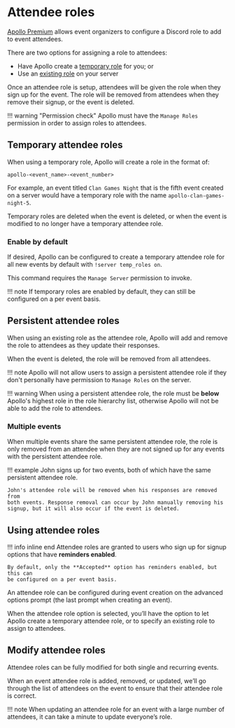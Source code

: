 # Attendee roles

[Apollo Premium](https://apollo.fyi/premium) allows event organizers to
configure a Discord role to add to event attendees.

There are two options for assigning a role to attendees:

- Have Apollo create a [temporary role](#temporary-attendee-roles) for you; or
- Use an [existing role](#persistent-attendee-roles) on your server

Once an attendee role is setup, attendees will be given the role when they sign
up for the event. The role will be removed from attendees when they remove their
signup, or the event is deleted.

!!! warning "Permission check"
    Apollo must have the `Manage Roles` permission in order to assign roles to
    attendees.

## Temporary attendee roles
When using a temporary role, Apollo will create a role in the format of:
```
apollo-<event_name>-<event_number>
```

For example, an event titled `Clan Games Night` that is the fifth event created
on a server would have a temporary role with the name
`apollo-clan-games-night-5`.

Temporary roles are deleted when the event is deleted, or when the event is
modified to no longer have a temporary attendee role.

### Enable by default

If desired, Apollo can be configured to create a temporary attendee role for all
new events by default with `!server temp_roles on`.

This command requires the `Manage Server` permission to invoke.

!!! note
    If temporary roles are enabled by default, they can still be configured on a
    per event basis.

## Persistent attendee roles

When using an existing role as the attendee role, Apollo will add and remove the
role to attendees as they update their responses.

When the event is deleted, the role will be removed from all attendees.

!!! note
    Apollo will not allow users to assign a persistent attendee role if they
    don't personally have permission to `Manage Roles` on the server.

!!! warning
    When using a persistent attendee role, the role must be **below**
    Apollo's highest role in the role hierarchy list, otherwise Apollo will not
    be able to add the role to attendees.

### Multiple events

When multiple events share the same persistent attendee role, the role is only
removed from an attendee when they are not signed up for any events with the
persistent attendee role.

!!! example
    John signs up for two events, both of which have the same persistent
    attendee role.

    John's attendee role will be removed when his responses are removed from
    both events. Response removal can occur by John manually removing his
    signup, but it will also occur if the event is deleted.

## Using attendee roles

!!! info inline end
    Attendee roles are granted to users who sign up for signup options that have
    **reminders enabled**.

    By default, only the **Accepted** option has reminders enabled, but this can
    be configured on a per event basis.

An attendee role can be configured during event creation on the advanced options
prompt (the last prompt when creating an event).

When the attendee role option is selected, you’ll have the option to let Apollo
create a temporary attendee role, or to specify an existing role to assign to
attendees.

## Modify attendee roles

Attendee roles can be fully modified for both single and recurring
events.

When an event attendee role is added, removed, or updated, we’ll go through the
list of attendees on the event to ensure that their attendee role is correct.

!!! note
    When updating an attendee role for an event with a large number of
    attendees, it can take a minute to update everyone’s role.
